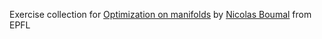Exercise collection for [Optimization on manifolds](https://github.com/NicolasBoumal) by [Nicolas Boumal](https://github.com/NicolasBoumal) from EPFL